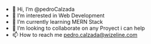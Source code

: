 - 👋 Hi, I’m @pedroCalzada
- 👀 I’m interested in Web Development
- 🌱 I’m currently learning MERN Stack
- 💞️ I’m looking to collaborate on any Proyect i can help
- 📫 How to reach me pedro.calzada@wizeline.com

<!---
pedroCalzada/pedroCalzada is a ✨ special ✨ repository because its `README.md` (this file) appears on your GitHub profile.
You can click the Preview link to take a look at your changes.
--->
